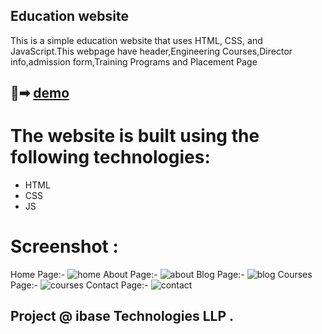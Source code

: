## Education website

This is a simple education website that uses HTML, CSS, and JavaScript.This webpage have header,Engineering Courses,Director info,admission form,Training Programs and Placement Page

## 🔗➡ [demo](https://education-website-sggs-rutik.netlify.app/)


# The website is built using the following technologies:
- HTML
- CSS
- JS


# Screenshot :
Home Page:-
![home](https://github.com/Rutiktorambe/Education-Website/assets/114429614/961ccdeb-a575-4baa-a615-ac14cbc61714)
About Page:-
![about](https://github.com/Rutiktorambe/Education-Website/assets/114429614/16cb74a6-e1a6-4052-9849-2904f3b54108)
Blog Page:-
![blog](https://github.com/Rutiktorambe/Education-Website/assets/114429614/0eb46c9d-5cff-4159-8da9-3d30309c4949)
Courses Page:-
![courses](https://github.com/Rutiktorambe/Education-Website/assets/114429614/9e82c05d-24cd-4612-99c5-a31148a4fe5a)
Contact Page:-
![contact](https://github.com/Rutiktorambe/Education-Website/assets/114429614/edfd5fce-b8e2-4fcf-972d-aeabf9a5ac70)



## Project @  ibase Technologies LLP .
